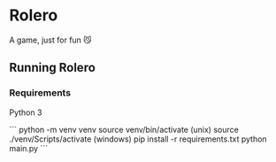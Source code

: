 # Rolero
A game, just for fun 😼



## Running Rolero

### Requirements
Python 3

´´´
python -m venv venv
source venv/bin/activate (unix)
source ./venv/Scripts/activate (windows)
pip install -r requirements.txt
python main.py
´´´